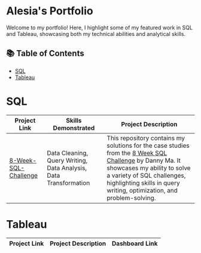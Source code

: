 # Alesia's Portfolio
Welcome to my portfolio! Here, I highlight some of my featured work in SQL and Tableau, showcasing both my technical abilities and analytical skills.

## 📚 Table of Contents
- [SQL]()
- [Tableau]()

# SQL
| Project Link | Skills Demonstrated | Project Description |
|--------------|------------------|---------------------|
| [8-Week-SQL-Challenge](https://github.com/alesiamiloshevsky/8-Week-SQL-Challenge/tree/main) | Data Cleaning, Query Writing, Data Analysis, Data Transformation | This repository contains my solutions for the case studies from the [8 Week SQL Challenge](https://8weeksqlchallenge.com/) by Danny Ma. It showcases my ability to solve a variety of SQL challenges, highlighting skills in query writing, optimization, and problem-solving. |

# Tableau

| Project Link | Project Description | Dashboard Link |
|--------------|------------------|---------------------|
